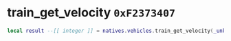 # train_get_velocity `0xF2373407`

```lua
local result --[[ integer ]] = natives.vehicles.train_get_velocity(_unk0 --[[ integer ]])
```